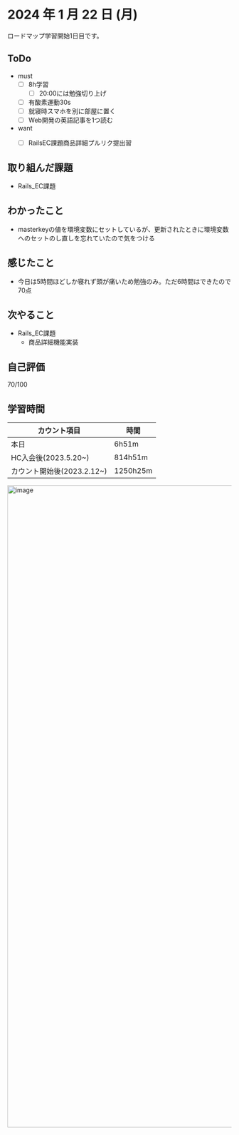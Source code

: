 # 2024 年 1 月 22 日 (月)
ロードマップ学習開始1日目です。


## ToDo
- must
  - [ ] 8h学習
    - [ ] 20:00には勉強切り上げ
  - [ ] 有酸素運動30s
  - [ ] 就寝時スマホを別に部屋に置く
  - [ ] Web開発の英語記事を1つ読む
- want
  - [ ] RailsEC課題商品詳細プルリク提出習


## 取り組んだ課題
- Rails_EC課題


## わかったこと
- masterkeyの値を環境変数にセットしているが、更新されたときに環境変数へのセットのし直しを忘れていたので気をつける


## 感じたこと
- 今日は5時間ほどしか寝れず頭が痛いため勉強のみ。ただ6時間はできたので70点


## 次やること
- Rails_EC課題
  - 商品詳細機能実装


## 自己評価
70/100


## 学習時間
|カウント項目|時間|
|----|----|
|本日|6h51m|
|HC入会後(2023.5.20~)|814h51m|
|カウント開始後(2023.2.12~)|1250h25m|

<img width="1440" alt="image" src="https://github.com/yokoyamamn/daily_report/assets/94735931/59721769-40dd-4135-9c52-ac97cadf9e2c">

